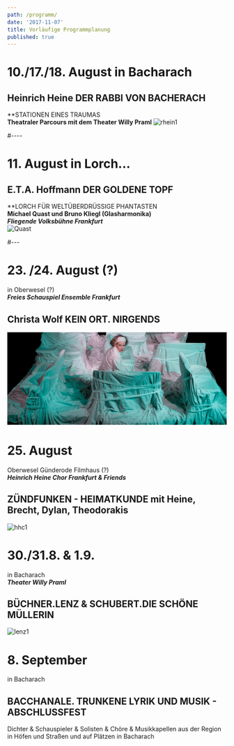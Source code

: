 ```yaml
---
path: /programm/
date: '2017-11-07'
title: Vorläufige Programmplanung
published: true
---
```

# 10./17./18. August  in Bacharach   
## Heinrich Heine DER RABBI VON BACHERACH 
**STATIONEN EINES TRAUMAS   
**Theatraler Parcours mit dem Theater Willy Praml** 
 ![rhein1](/rhein1.jpg)   

#----     

# 11. August   in Lorch... 
## E.T.A. Hoffmann  DER GOLDENE TOPF  
**LORCH FÜR WELTÜBERDRÜSSIGE PHANTASTEN   
**Michael Quast und Bruno Kliegl (Glasharmonika)**   
***Fliegende Volksbühne Frankfurt***   
![Quast](/e.t.a.jpg)   

#---   

# 23. /24. August (?)   
in Oberwesel (?)     
***Freies Schauspiel Ensemble Frankfurt***
## Christa Wolf  KEIN ORT. NIRGENDS
![fse](/fse1.png)

# 25. August   
Oberwesel Günderode Filmhaus (?)    
***Heinrich Heine Chor Frankfurt & Friends*** 
## ZÜNDFUNKEN - HEIMATKUNDE mit Heine, Brecht, Dylan, Theodorakis   
![hhc1](/hhc1.jpg)

# 30./31.8. & 1.9.   
in Bacharach    
***Theater Willy Praml***
## BÜCHNER.LENZ & SCHUBERT.DIE SCHÖNE MÜLLERIN
![lenz1](/lenz1.png)


# 8. September   
in Bacharach    
## BACCHANALE. TRUNKENE LYRIK UND MUSIK -  ABSCHLUSSFEST    
Dichter & Schauspieler & Solisten & Chöre & Musikkapellen aus der Region       
in Höfen und Straßen und auf Plätzen in Bacharach
